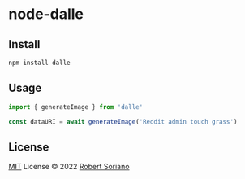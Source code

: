 # node-dalle

## Install

```bash
npm install dalle
```

## Usage

```js
import { generateImage } from 'dalle'

const dataURI = await generateImage('Reddit admin touch grass')
```

## License

[MIT](./LICENSE) License © 2022 [Robert Soriano](https://github.com/wobsoriano)
